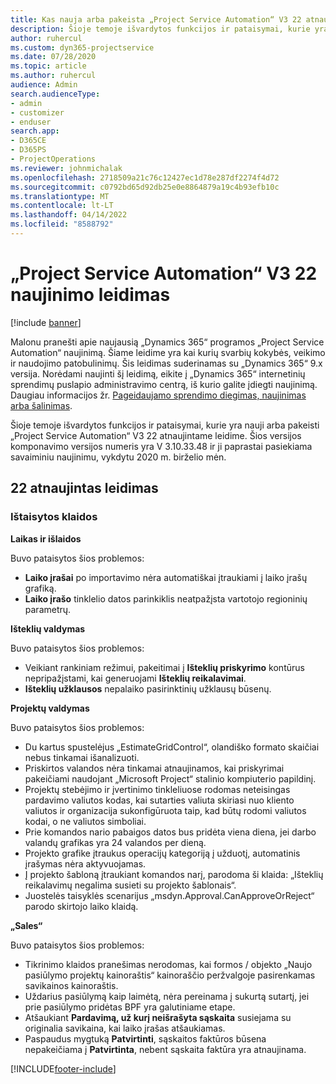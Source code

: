 ```yaml
---
title: Kas nauja arba pakeista „Project Service Automation“ V3 22 atnaujintame leidime
description: Šioje temoje išvardytos funkcijos ir pataisymai, kurie yra pasiekiami „Project Service Automation“ V3 22 atnaujintame leidime.
author: ruhercul
ms.custom: dyn365-projectservice
ms.date: 07/28/2020
ms.topic: article
ms.author: ruhercul
audience: Admin
search.audienceType:
- admin
- customizer
- enduser
search.app:
- D365CE
- D365PS
- ProjectOperations
ms.reviewer: johnmichalak
ms.openlocfilehash: 2718509a21c76c12427ec1d78e287df2274f4d72
ms.sourcegitcommit: c0792bd65d92db25e0e8864879a19c4b93efb10c
ms.translationtype: MT
ms.contentlocale: lt-LT
ms.lasthandoff: 04/14/2022
ms.locfileid: "8588792"
---
```

# <a name="project-service-automation-update-release-22-v3"></a>„Project Service Automation“ V3 22 naujinimo leidimas

[!include [banner](../includes/psa-now-project-operations.md)]

Malonu pranešti apie naujausią „Dynamics 365“ programos „Project Service Automation“ naujinimą. Šiame leidime yra kai kurių svarbių kokybės, veikimo ir naudojimo patobulinimų. Šis leidimas suderinamas su „Dynamics 365“ 9.x versija. Norėdami naujinti šį leidimą, eikite į „Dynamics 365“ internetinių sprendimų puslapio administravimo centrą, iš kurio galite įdiegti naujinimą. Daugiau informacijos žr. [Pageidaujamo sprendimo diegimas, naujinimas arba šalinimas](/power-platform/admin/install-remove-preferred-solution).

Šioje temoje išvardytos funkcijos ir pataisymai, kurie yra nauji arba pakeisti „Project Service Automation“ V3 22 atnaujintame leidime. Šios versijos komponavimo versijos numeris yra V 3.10.33.48 ir ji paprastai pasiekiama savaiminiu naujinimu, vykdytu 2020 m. birželio mėn.

## <a name="update-release-22"></a>22 atnaujintas leidimas

### <a name="bug-fixes"></a>Ištaisytos klaidos



**Laikas ir išlaidos**

Buvo pataisytos šios problemos:

- **Laiko įrašai** po importavimo nėra automatiškai įtraukiami į laiko įrašų grafiką.
- **Laiko įrašo** tinklelio datos parinkiklis neatpažįsta vartotojo regioninių parametrų.

**Išteklių valdymas**

Buvo pataisytos šios problemos:

- Veikiant rankiniam režimui, pakeitimai į **Išteklių priskyrimo** kontūrus nepripažįstami, kai generuojami **Išteklių reikalavimai**.
- **Išteklių užklausos** nepalaiko pasirinktinių užklausų būsenų.

**Projektų valdymas**

Buvo pataisytos šios problemos:

- Du kartus spustelėjus „EstimateGridControl“, olandiško formato skaičiai nebus tinkamai išanalizuoti.
- Priskirtos valandos nėra tinkamai atnaujinamos, kai priskyrimai pakeičiami naudojant „Microsoft Project“ stalinio kompiuterio papildinį.
- Projektų stebėjimo ir įvertinimo tinkleliuose rodomas neteisingas pardavimo valiutos kodas, kai sutarties valiuta skiriasi nuo kliento valiutos ir organizacija sukonfigūruota taip, kad būtų rodomi valiutos kodai, o ne valiutos simboliai.
- Prie komandos nario pabaigos datos bus pridėta viena diena, jei darbo valandų grafikas yra 24 valandos per dieną.
- Projekto grafike įtraukus operacijų kategoriją į užduotį, automatinis įrašymas nėra aktyvuojamas.
- Į projekto šabloną įtraukiant komandos narį, parodoma ši klaida: „Išteklių reikalavimų negalima susieti su projekto šablonais“. 
- Juostelės taisyklės scenarijus „msdyn.Approval.CanApproveOrReject“ parodo skirtojo laiko klaidą.

**„Sales“**

Buvo pataisytos šios problemos:

- Tikrinimo klaidos pranešimas nerodomas, kai formos / objekto „Naujo pasiūlymo projektų kainoraštis“ kainoraščio peržvalgoje pasirenkamas savikainos kainoraštis.
- Uždarius pasiūlymą kaip laimėtą, nėra pereinama į sukurtą sutartį, jei prie pasiūlymo pridėtas BPF yra galutiniame etape.
- Atšaukiant **Pardavimą, už kurį neišrašyta sąskaita** susiejama su originalia savikaina, kai laiko įrašas atšaukiamas.
- Paspaudus mygtuką **Patvirtinti**, sąskaitos faktūros būsena nepakeičiama į **Patvirtinta**, nebent sąskaita faktūra yra atnaujinama.


[!INCLUDE[footer-include](../includes/footer-banner.md)]
